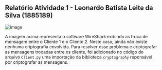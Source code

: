 ## Relatório Atividade 1 - Leonardo Batista Leite da Silva (1885189)

![image](https://user-images.githubusercontent.com/31395627/144533609-a71b924a-4914-4ac3-b129-28c8c3bbd977.png)

A imagem acima representa o software WireShark exibindo as troca de mensagem entre o Cliente 1 e o Cliente 2. 
Neste caso, ainda não existe nenhuma criptografia envolvida.
Para resolver esse problema e criptografar as mensagens trocadas entre os cliente, foi adicionado no código do arquivo `Client.py`
uma importação da biblioteca `cryptography` reponsável por criptografar as mensagens.
